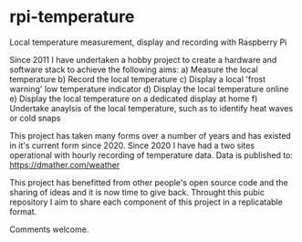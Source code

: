 # rpi-temperature
Local temperature measurement, display and recording with Raspberry Pi

Since 2011 I have undertaken a hobby project to create a hardware and software stack to achieve the following aims:
a) Measure the local temperature
b) Record the local temperature
c) Display a local 'frost warning' low temperature indicator
d) Display the local temperature online
e) Display the local temperature on a dedicated display at home
f) Undertake anaylsis of the local temperature, such as to identify heat waves or cold snaps

This project has taken many forms over a number of years and has existed in it's current form since 2020.
Since 2020 I have had a two sites operational with hourly recording of temperature data.
Data is published to: https://dmather.com/weather

This project has benefitted from other people's open source code and the sharing of ideas and it is now time to give back. Throught this pubic repository I aim to share each component of this project in a replicatable format.

Comments welcome.
